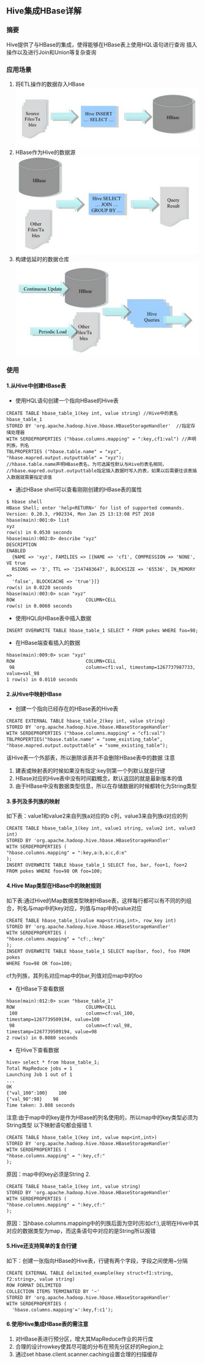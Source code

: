 ## Hive集成HBase详解
### 摘要
Hive提供了与HBase的集成，使得能够在HBase表上使用HQL语句进行查询 插入操作以及进行Join和Union等复杂查询
 
### 应用场景
1. 将ETL操作的数据存入HBase
![将ETL操作的数据存入HBase](./images/将ETL操作的数据存入HBase.png "将ETL操作的数据存入HBase")
2. HBase作为Hive的数据源
![HBase作为Hive的数据源](./images/HBase作为Hive的数据源.jpg "HBase作为Hive的数据源")
3. 构建低延时的数据仓库
![构建低延时的数据仓库](./images/构建低延时的数据仓库.jpg "构建低延时的数据仓库")
### 使用
#### 1.从Hive中创建HBase表
- 使用HQL语句创建一个指向HBase的Hive表
```
CREATE TABLE hbase_table_1(key int, value string) //Hive中的表名hbase_table_1
STORED BY 'org.apache.hadoop.hive.hbase.HBaseStorageHandler'  //指定存储处理器
WITH SERDEPROPERTIES ("hbase.columns.mapping" = ":key,cf1:val") //声明列族，列名
TBLPROPERTIES ("hbase.table.name" = "xyz", "hbase.mapred.output.outputtable" = "xyz");  
//hbase.table.name声明HBase表名，为可选属性默认与Hive的表名相同，
//hbase.mapred.output.outputtable指定插入数据时写入的表，如果以后需要往该表插入数据就需要指定该值
```
- 通过HBase shell可以查看刚刚创建的HBase表的属性
```
$ hbase shell
HBase Shell; enter 'help<RETURN>' for list of supported commands.
Version: 0.20.3, r902334, Mon Jan 25 13:13:08 PST 2010
hbase(main):001:0> list
xyz                                                                                                           
row(s) in 0.0530 seconds
hbase(main):002:0> describe "xyz"
DESCRIPTION                                                           ENABLED                               
  {NAME => 'xyz', FAMILIES => [{NAME => 'cf1', COMPRESSION => 'NONE', VE true                                  
  RSIONS => '3', TTL => '2147483647', BLOCKSIZE => '65536', IN_MEMORY =>                                       
  'false', BLOCKCACHE => 'true'}]}                                                                            
row(s) in 0.0220 seconds
hbase(main):003:0> scan "xyz"
ROW                          COLUMN+CELL                                                                      
row(s) in 0.0060 seconds
```
- 使用HQL向HBase表中插入数据
```
INSERT OVERWRITE TABLE hbase_table_1 SELECT * FROM pokes WHERE foo=98;
```
- 在HBase端查看插入的数据
```
hbase(main):009:0> scan "xyz"
ROW                          COLUMN+CELL                                                                      
 98                          column=cf1:val, timestamp=1267737987733, value=val_98                            
1 row(s) in 0.0110 seconds
```
#### 2.从Hive中映射HBase
- 创建一个指向已经存在的HBase表的Hive表
```
CREATE EXTERNAL TABLE hbase_table_2(key int, value string) 
STORED BY 'org.apache.hadoop.hive.hbase.HBaseStorageHandler'
WITH SERDEPROPERTIES ("hbase.columns.mapping" = "cf1:val")
TBLPROPERTIES("hbase.table.name" = "some_existing_table", "hbase.mapred.output.outputtable" = "some_existing_table");
```
该Hive表一个外部表，所以删除该表并不会删除HBase表中的数据
注意
1. 建表或映射表的时候如果没有指定:key则第一个列默认就是行键
2. HBase对应的Hive表中没有时间戳概念，默认返回的就是最新版本的值
3. 由于HBase中没有数据类型信息，所以在存储数据的时候都转化为String类型

#### 3.多列及多列族的映射
如下表：value1和value2来自列族a对应的b c列，value3来自列族d对应的列
```
CREATE TABLE hbase_table_1(key int, value1 string, value2 int, value3 int) 
STORED BY 'org.apache.hadoop.hive.hbase.HBaseStorageHandler'
WITH SERDEPROPERTIES (
"hbase.columns.mapping" = ":key,a:b,a:c,d:e"
);
INSERT OVERWRITE TABLE hbase_table_1 SELECT foo, bar, foo+1, foo+2 
FROM pokes WHERE foo=98 OR foo=100;
```
#### 4.Hive Map类型在HBase中的映射规则
如下表:通过Hive的Map数据类型映射HBase表，这样每行都可以有不同的列组合，列名与map中的key对应，列值与map中的value对应
```
CREATE TABLE hbase_table_1(value map<string,int>, row_key int) 
STORED BY 'org.apache.hadoop.hive.hbase.HBaseStorageHandler'
WITH SERDEPROPERTIES (
"hbase.columns.mapping" = "cf:,:key"
);
INSERT OVERWRITE TABLE hbase_table_1 SELECT map(bar, foo), foo FROM pokes 
WHERE foo=98 OR foo=100;
```
cf为列族，其列名对应map中的bar,列值对应map中的foo
- 在HBase下查看数据
```
hbase(main):012:0> scan "hbase_table_1"
ROW                          COLUMN+CELL                                                                      
 100                         column=cf:val_100, timestamp=1267739509194, value=100                            
 98                          column=cf:val_98, timestamp=1267739509194, value=98                              
2 row(s) in 0.0080 seconds
```
- 在Hive下查看数据
```
hive> select * from hbase_table_1;
Total MapReduce jobs = 1
Launching Job 1 out of 1
...
OK
{"val_100":100}    100
{"val_98":98}    98
Time taken: 3.808 seconds
```
注意:由于map中的key是作为HBase的列名使用的，所以map中的key类型必须为String类型
以下映射语句都会报错
1.
```
CREATE TABLE hbase_table_1(key int, value map<int,int>) 
STORED BY 'org.apache.hadoop.hive.hbase.HBaseStorageHandler'
WITH SERDEPROPERTIES (
"hbase.columns.mapping" = ":key,cf:"
);
```
原因：map中的key必须是String
2.
```
CREATE TABLE hbase_table_1(key int, value string) 
STORED BY 'org.apache.hadoop.hive.hbase.HBaseStorageHandler'
WITH SERDEPROPERTIES (
"hbase.columns.mapping" = ":key,cf:"
);
```
原因：当hbase.columns.mapping中的列族后面为空时(形如cf:),说明在Hive中其对应的数据类型为map，而这条语句中对应的是String所以报错
#### 5.Hive还支持简单的复合行键
如下：创建一张指向HBase的Hive表，行键有两个字段，字段之间使用~分隔
```
CREATE EXTERNAL TABLE delimited_example(key struct<f1:string, f2:string>, value string) 
ROW FORMAT DELIMITED 
COLLECTION ITEMS TERMINATED BY '~' 
STORED BY 'org.apache.hadoop.hive.hbase.HBaseStorageHandler' 
WITH SERDEPROPERTIES (
  'hbase.columns.mapping'=':key,f:c1');
```
#### 6.使用Hive集成HBase表的需注意
1. 对HBase表进行预分区，增大其MapReduce作业的并行度
1. 合理的设计rowkey使其尽可能的分布在预先分区好的Region上
1. 通过set hbase.client.scanner.caching设置合理的扫描缓存